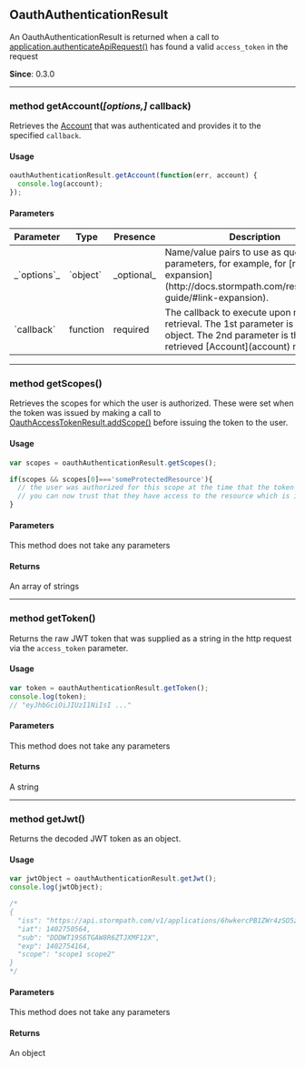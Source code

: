 ## OauthAuthenticationResult

An OauthAuthenticationResult is returned when a call to [application.authenticateApiRequest()](application#authenticateApiRequest) has found a valid `access_token` in the request

**Since**: 0.3.0

---

<a name="getAccount"></a>
### <span class="member">method</span> getAccount(*[options,]* callback)

Retrieves the [Account](account) that was authenticated and provides it to the specified `callback`.

#### Usage

```javascript
oauthAuthenticationResult.getAccount(function(err, account) {
  console.log(account);
});
```

#### Parameters

<table class="table table-striped table-hover table-curved">
  <thead>
    <tr>
      <th>Parameter</th>
      <th>Type</th>
      <th>Presence</th>
      <th>Description<th>
    </tr>
  </thead>
  <tbody>
    <tr>
      <td>_`options`_</td>
      <td>`object`</td>
      <td>_optional_</td>
      <td>Name/value pairs to use as query parameters, for example, for [resource expansion](http://docs.stormpath.com/rest/product-guide/#link-expansion).</td>
    </tr>
    <tr>
      <td>`callback`</td>
      <td>function</td>
      <td>required</td>
      <td>The callback to execute upon resource retrieval. The 1st parameter is an `Error` object.  The 2nd parameter is the retrieved [Account](account) resource.</td>
        </tr>
  </tbody>
</table>

---


<a name="getScopes"></a>
### <span class="member">method</span> getScopes()

Retrieves the scopes for which the user is authorized.  These were set when the token was issued by making a call to [OauthAccessTokenResult.addScope()](oauthAccessTokenResult#addScope) before issuing the token to the user.


#### Usage

```javascript
var scopes = oauthAuthenticationResult.getScopes();

if(scopes && scopes[0]==='someProtectedResource'){
  // the user was authorized for this scope at the time that the token was issued
  // you can now trust that they have access to the resource which is identified by this scope
}
```

#### Parameters

This method does not take any parameters

#### Returns

An array of strings

---

<a name="getToken"></a>
### <span class="member">method</span> getToken()

Returns the raw JWT token that was supplied as a string in the http request via the `access_token` parameter.


#### Usage

```javascript
var token = oauthAuthenticationResult.getToken();
console.log(token);
// "eyJhbGciOiJIUzI1NiIsI ..."
```

#### Parameters

This method does not take any parameters

#### Returns

A string

---

<a name="getJwt"></a>
### <span class="member">method</span> getJwt()

Returns the decoded JWT token as an object.

#### Usage

```javascript
var jwtObject = oauthAuthenticationResult.getJwt();
console.log(jwtObject);

/*
{
  "iss": "https://api.stormpath.com/v1/applications/6hwkercPB1ZWr4zSO5zsbX",
  "iat": 1402750564,
  "sub": "DDDWT19S6TGAW8R6ZTJXMF12X",
  "exp": 1402754164,
  "scope": "scope1 scope2"
}
*/

```

#### Parameters

This method does not take any parameters

#### Returns

An object